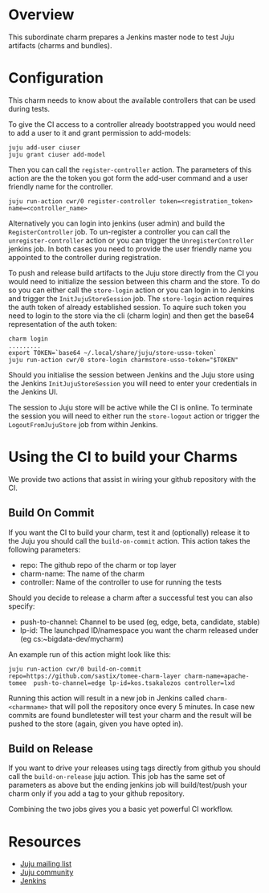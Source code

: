 # Overview

This subordinate charm prepares a Jenkins master node to test Juju artifacts (charms and bundles).

# Configuration

This charm needs to know about the available controllers that can be used during tests.

To give the CI access to a controller already bootstrapped you would need to add a user to it and grant permission to add-models:

    juju add-user ciuser
    juju grant ciuser add-model

Then you can call the `register-controller` action. The parameters of this action are the the token you got form the add-user command and a user friendly name for the controller.

    juju run-action cwr/0 register-controller token=<registration_token> name=<controller_name>

Alternatively you can login into jenkins (user admin) and build the `RegisterController` job. To un-register a controller you can call the `unregister-controller` action or you can trigger the `UnregisterController` jenkins job. In both cases you need to provide the user friendly name you appointed to the controller during registration.

To push and release build artifacts to the Juju store directly from the CI you would need to initialize the session between this charm and the store. To do so you can either call the `store-login` action or you can login in to Jenkins and trigger the `InitJujuStoreSession` job. The `store-login` action requires the auth token of already established session. To aquire such token you need to login to the store via the cli (charm login) and then get the base64 representation of the auth token:

    charm login
    .........
    export TOKEN=`base64 ~/.local/share/juju/store-usso-token`
    juju run-action cwr/0 store-login charmstore-usso-token="$TOKEN"

Should you initialise the session between Jenkins and the Juju store using the Jenkins `InitJujuStoreSession` you will need to enter your credentials in the Jenkins UI.

The session to Juju store will be active while the CI is online. To terminate the session you will need to either run the `store-logout` action or trigger the `LogoutFromJujuStore` job from within Jenkins.


# Using the CI to build your Charms

We provide two actions that assist in wiring your github repository with the CI.

## Build On Commit
If you want the CI to build your charm, test it and (optionally) release it to the Juju you should call the `build-on-commit` action. This action takes the following parameters:
  - repo: The github repo of the charm or top layer
  - charm-name: The name of the charm
  - controller: Name of the controller to use for running the tests

Should you decide to release a charm after a successful test you can also specify:
  - push-to-channel: Channel to be used (eg, edge, beta, candidate, stable)
  - lp-id: The launchpad ID/namespace you want the charm released under (eg cs:~bigdata-dev/mycharm)

An example run of this action might look like this:

    juju run-action cwr/0 build-on-commit repo=https://github.com/sastix/tomee-charm-layer charm-name=apache-tomee  push-to-channel=edge lp-id=kos.tsakalozos controller=lxd

Running this action will result in a new job in Jenkins called `charm-<charmname>` that will poll the repository once every 5 minutes. In case new commits are found bundletester will test your charm and the result will be pushed to the store (again, given you have opted in).

## Build on Release

If you want to drive your releases using tags directly from github you should call the `build-on-release` juju action. This job has the same set of parameters as above but the ending jenkins job will build/test/push your charm only if you add a tag to your github repository.

Combining the two jobs gives you a basic yet powerful CI workflow.

# Resources

- [Juju mailing list](https://lists.ubuntu.com/mailman/listinfo/juju)
- [Juju community](https://jujucharms.com/community)
- [Jenkins](https://jenkins.io/)
